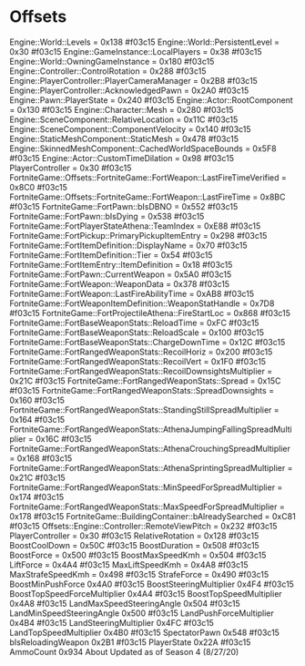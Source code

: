 # Offsets
Engine::World::Levels = 0x138
#f03c15 Engine::World::PersistentLevel = 0x30
#f03c15 Engine::GameInstance::LocalPlayers = 0x38
#f03c15 Engine::World::OwningGameInstance = 0x180
#f03c15 Engine::Controller::ControlRotation = 0x288
#f03c15 Engine::PlayerController::PlayerCameraManager = 0x2B8
#f03c15 Engine::PlayerController::AcknowledgedPawn = 0x2A0
#f03c15 Engine::Pawn::PlayerState = 0x240
#f03c15 Engine::Actor::RootComponent = 0x130
#f03c15 Engine::Character::Mesh = 0x280
#f03c15 Engine::SceneComponent::RelativeLocation = 0x11C
#f03c15 Engine::SceneComponent::ComponentVelocity = 0x140
#f03c15 Engine::StaticMeshComponent::StaticMesh = 0x478
#f03c15 Engine::SkinnedMeshComponent::CachedWorldSpaceBounds = 0x5F8
#f03c15 Engine::Actor::CustomTimeDilation = 0x98
#f03c15 PlayerController = 0x30
#f03c15 FortniteGame::Offsets::FortniteGame::FortWeapon::LastFireTimeVerified = 0x8C0
#f03c15 FortniteGame::Offsets::FortniteGame::FortWeapon::LastFireTime = 0x8BC
#f03c15 FortniteGame::FortPawn::bIsDBNO = 0x552
#f03c15 FortniteGame::FortPawn::bIsDying = 0x538
#f03c15 FortniteGame::FortPlayerStateAthena::TeamIndex = 0xE88
#f03c15 FortniteGame::FortPickup::PrimaryPickupItemEntry = 0x298
#f03c15 FortniteGame::FortItemDefinition::DisplayName = 0x70
#f03c15 FortniteGame::FortItemDefinition::Tier = 0x54
#f03c15 FortniteGame::FortItemEntry::ItemDefinition = 0x18
#f03c15 FortniteGame::FortPawn::CurrentWeapon = 0x5A0
#f03c15 FortniteGame::FortWeapon::WeaponData = 0x378
#f03c15 FortniteGame::FortWeapon::LastFireAbilityTime = 0xAB8
#f03c15 FortniteGame::FortWeaponItemDefinition::WeaponStatHandle = 0x7D8
#f03c15 FortniteGame::FortProjectileAthena::FireStartLoc = 0x868
#f03c15 FortniteGame::FortBaseWeaponStats::ReloadTime = 0xFC
#f03c15 FortniteGame::FortBaseWeaponStats::ReloadScale = 0x100
#f03c15 FortniteGame::FortBaseWeaponStats::ChargeDownTime = 0x12C
#f03c15 FortniteGame::FortRangedWeaponStats::RecoilHoriz = 0x200
#f03c15 FortniteGame::FortRangedWeaponStats::RecoilVert = 0x1F0
#f03c15 FortniteGame::FortRangedWeaponStats::RecoilDownsightsMultiplier = 0x21C
#f03c15 FortniteGame::FortRangedWeaponStats::Spread = 0x15C
#f03c15 FortniteGame::FortRangedWeaponStats::SpreadDownsights = 0x160
#f03c15 FortniteGame::FortRangedWeaponStats::StandingStillSpreadMultiplier = 0x164
#f03c15 FortniteGame::FortRangedWeaponStats::AthenaJumpingFallingSpreadMultiplier = 0x16C
#f03c15 FortniteGame::FortRangedWeaponStats::AthenaCrouchingSpreadMultiplier = 0x168
#f03c15 FortniteGame::FortRangedWeaponStats::AthenaSprintingSpreadMultiplier = 0x21C
#f03c15 FortniteGame::FortRangedWeaponStats::MinSpeedForSpreadMultiplier = 0x174
#f03c15 FortniteGame::FortRangedWeaponStats::MaxSpeedForSpreadMultiplier = 0x178
#f03c15 FortniteGame::BuildingContainer::bAlreadySearched = 0xC81
#f03c15 Offsets::Engine::Controller::RemoteViewPitch = 0x232
#f03c15 PlayerController = 0x30
#f03c15 RelativeRotation = 0x128
#f03c15 BoostCoolDown = 0x50C
#f03c15 BoostDuration = 0x508
#f03c15 BoostForce = 0x500
#f03c15 BoostMaxSpeedKmh = 0x504
#f03c15 LiftForce = 0x4A4
#f03c15 MaxLiftSpeedKmh = 0x4A8
#f03c15 MaxStrafeSpeedKmh = 0x498
#f03c15 StrafeForce = 0x490
#f03c15 BoostMinPushForce 0x4A0
#f03c15 BoostSteeringMultiplier 0x4F4
#f03c15 BoostTopSpeedForceMultiplier 0x4A4
#f03c15 BoostTopSpeedMultiplier 0x4A8
#f03c15 LandMaxSpeedSteeringAngle 0x504
#f03c15 LandMinSpeedSteeringAngle 0x500
#f03c15 LandPushForceMultiplier 0x4B4
#f03c15 LandSteeringMultiplier 0x4FC
#f03c15 LandTopSpeedMultiplier 0x4B0
#f03c15 SpectatorPawn 0x548
#f03c15 bIsReloadingWeapon 0x2B1
#f03c15 PlayerState 0x22A
#f03c15 AmmoCount 0x934
About
Updated as of Season 4 (8/27/20)
